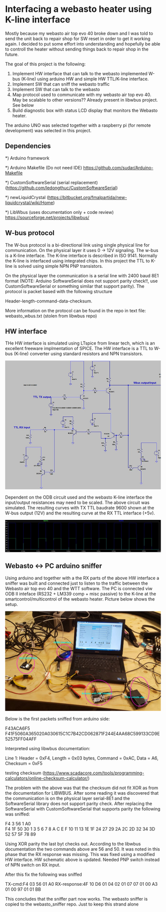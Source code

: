 # Interfacing a webasto heater using K-line interface
Mostly because my webasto air top evo 40 broke down and I was told to send the unit back to repair shop for SW reset in order to get it working again. I decided to put some effort into understanding and hopefully be able to controll the heater without sending things back to repair shop in the future.

The goal of this project is the following:

1) Implement HW interface that can talk to the webasto implemented W-bus (K-line) using arduino HW and simple HW TTL/K-line interface.
2) Implement SW that can sniff the webasto traffic
3) Implement SW that can talk to the webasto
4) Map protocol used to communicate with my webasto air top evo 40. May be scalable to other versions?? Already present in libwbus project. See below
5) Build diagnostic box with status LCD display that monitors the Webasto heater.

The arduino UNO was selected together with a raspberry pi (for remote development) was selected in this project.

Dependencies
-------------
*) Arduino framework

*) Arduino Makefile (Do not need IDE) https://github.com/sudar/Arduino-Makefile

*) CustomSoftwareSerial (serial replacement) (https://github.com/ledongthuc/CustomSoftwareSerial)

*) newLiquidCrystal (https://bitbucket.org/fmalpartida/new-liquidcrystal/wiki/Home)

*) LibWbus (uses documentation only + code review)  https://sourceforge.net/projects/libwbus/

W-bus protocol
-------------

The W-bus protocol is a bi-directional link using single physical line for communication. On the physical layer it uses 0 -> 12V signaling. The w-bus is a K-line interface. The K-line interface is described in ISO 9141. Normally the K-line is interfaced using integrated chips. In this project the TTL to K-line is solved using simple NPN PNP transistors.

On the physical layer the communication is a serial line with 2400 baud 8E1 format (NOTE: Arduino SoftwareSerial does not support parity check!!, use CustomSoftwareSerial or something similar that support parity). The protocol is packet based with the following structure

 Header-length-command-data-checksum.

More information on the protocol can be found in the repo in text file: webasto_wbus.txt (stolen from libwbus repo)


HW interface
------------
THe HW interface is simulated using LTspice from linear tech, which is an excellent freeware implmentation of SPICE. The HW interface is a TTL to W-bus (K-line) converter using standard resistors and NPN transistors.

![HW_interface_Wbus](HW_interface_Wbus.JPG)

Dependent on the ODB circuit used and the webasto K-line interface the input/output resistances may need to be scaled.
The above circuit was simulated. The resulting curves with TX TTL baudrate 9600 shown at the W-bus output (12V) and the resulting curve at the RX TTL interface (+5v).

![RX_TTL_input_W-BUS_output.JPG](RX_TTL_input_W-BUS_output.JPG)

Webasto <-> PC arduino sniffer
----------------------
Using arduino and together with a the RX parts of the above HW interface a sniffer was built and connected just to listen to the traffic between the Webasto air top evo 40 and the WTT software. The PC is connected viw ODB II inteface (RS232 + LM339 comp + misc passive) to the K-line at the smartcontrol/multicontrol of the webasto heater.
Picture below shows the setup.

![sniffer_setupWbus](Sniffer_setup.JPG)

Below is the first packets sniffed from arduino side:

  F43ACA6F5 
  F41F5060A365020A030615C1C7B42CD062871F244E4AA68C599133CD9E52575FF04AFF 
  
Interpreted using libwbus documentation:

Line 1: Header = 0xF4, Length = 0x03 bytes, Command = 0xAC, Data = A6, Checksum = 0xF5

testing checksum (https://www.scadacore.com/tools/programming-calculators/online-checksum-calculator/)

The problem with the above was that the checksum did not fit XOR as from the documentation for LIBWBUS. After some reading it was discovered that the communication is on the physical layer serial-8E1 and the SoftwareSerial library does not support parity check. After replacing the SoftwareSerial with CustomSoftwareSerial that supports parity the following was sniffed:

F4 3 56 1 A0  
F4 1F 50 30 1 3 5 6 7 8 A C E F 10 11 13 1E 1F 24 27 29 2A 2C 2D 32 34 3D 52 57 5F 78 89  

Using XOR parity the last byt checks out. According to the libwbus documentation the two commands above are 56 and 50. It was noted in this phase that the RX response was missing. This was fixed using a modified HW interface. HW schematic above is updated. Needed PNP switch instead of NPN switch on RX input.

After this fix the following was sniffed

TX-cmd:F4 03 56 01 A0  RX-response:4F 10 D6 01 04 02 01 07 07 01 00 A3 01 00 97 01 01 BB

This concludes that the sniffer part now works. The webasto sniffer is copied to the webasto_sniffer repo. Just to keep this strand alone










